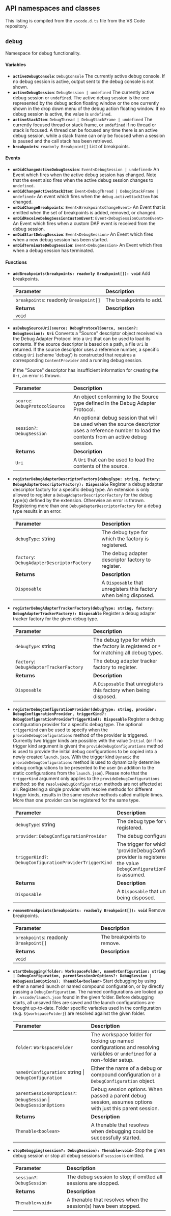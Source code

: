 ## API namespaces and classes

This listing is compiled from the `vscode.d.ts` file from the VS Code repository.

## `debug`

Namespace for debug functionality.

#### Variables

*   **`activeDebugConsole`**: `DebugConsole`
    The currently active debug console. If no debug session is active, output sent to the debug console is not shown.
*   **`activeDebugSession`**: `DebugSession | undefined`
    The currently active debug session or `undefined`. The active debug session is the one represented by the debug action floating window or the one currently shown in the drop down menu of the debug action floating window. If no debug session is active, the value is `undefined`.
*   **`activeStackItem`**: `DebugThread | DebugStackFrame | undefined`
    The currently focused thread or stack frame, or `undefined` if no thread or stack is focused. A thread can be focused any time there is an active debug session, while a stack frame can only be focused when a session is paused and the call stack has been retrieved.
*   **`breakpoints`**: `readonly Breakpoint[]`
    List of breakpoints.

#### Events

*   **`onDidChangeActiveDebugSession`**: `Event<DebugSession | undefined>`
    An Event which fires when the active debug session has changed. Note that the event also fires when the active debug session changes to `undefined`.
*   **`onDidChangeActiveStackItem`**: `Event<DebugThread | DebugStackFrame | undefined>`
    An event which fires when the `debug.activeStackItem` has changed.
*   **`onDidChangeBreakpoints`**: `Event<BreakpointsChangeEvent>`
    An Event that is emitted when the set of breakpoints is added, removed, or changed.
*   **`onDidReceiveDebugSessionCustomEvent`**: `Event<DebugSessionCustomEvent>`
    An Event which fires when a custom DAP event is received from the debug session.
*   **`onDidStartDebugSession`**: `Event<DebugSession>`
    An Event which fires when a new debug session has been started.
*   **`onDidTerminateDebugSession`**: `Event<DebugSession>`
    An Event which fires when a debug session has terminated.

#### Functions

*   **`addBreakpoints(breakpoints: readonly Breakpoint[]): void`**
    Add breakpoints.

    | Parameter                          | Description              |
    | :--------------------------------- | :----------------------- |
    | `breakpoints`: readonly `Breakpoint[]` | The breakpoints to add.  |
    | **Returns**                        | **Description**          |
    | `void`                             |                          |

*   **`asDebugSourceUri(source: DebugProtocolSource, session?: DebugSession): Uri`**
    Converts a "Source" descriptor object received via the Debug Adapter Protocol into a `Uri` that can be used to load its contents. If the source descriptor is based on a path, a file `Uri` is returned. If the source descriptor uses a reference number, a specific debug `Uri` (scheme 'debug') is constructed that requires a corresponding `ContentProvider` and a running debug session.

    If the "Source" descriptor has insufficient information for creating the `Uri`, an error is thrown.

    | Parameter                   | Description                                                                                                                                        |
    | :-------------------------- | :------------------------------------------------------------------------------------------------------------------------------------------------- |
    | `source`: `DebugProtocolSource` | An object conforming to the Source type defined in the Debug Adapter Protocol.                                                                     |
    | `session?`: `DebugSession`    | An optional debug session that will be used when the source descriptor uses a reference number to load the contents from an active debug session. |
    | **Returns**                 | **Description**                                                                                                                                    |
    | `Uri`                       | A `Uri` that can be used to load the contents of the source.                                                                                       |

*   **`registerDebugAdapterDescriptorFactory(debugType: string, factory: DebugAdapterDescriptorFactory): Disposable`**
    Register a debug adapter descriptor factory for a specific debug type. An extension is only allowed to register a `DebugAdapterDescriptorFactory` for the debug type(s) defined by the extension. Otherwise an error is thrown. Registering more than one `DebugAdapterDescriptorFactory` for a debug type results in an error.

    | Parameter                               | Description                                                              |
    | :-------------------------------------- | :----------------------------------------------------------------------- |
    | `debugType`: string                     | The debug type for which the factory is registered.                      |
    | `factory`: `DebugAdapterDescriptorFactory` | The debug adapter descriptor factory to register.                        |
    | **Returns**                             | **Description**                                                          |
    | `Disposable`                            | A `Disposable` that unregisters this factory when being disposed.        |

*   **`registerDebugAdapterTrackerFactory(debugType: string, factory: DebugAdapterTrackerFactory): Disposable`**
    Register a debug adapter tracker factory for the given debug type.

    | Parameter                           | Description                                                                      |
    | :---------------------------------- | :------------------------------------------------------------------------------- |
    | `debugType`: string                 | The debug type for which the factory is registered or `*` for matching all debug types. |
    | `factory`: `DebugAdapterTrackerFactory` | The debug adapter tracker factory to register.                                   |
    | **Returns**                         | **Description**                                                                  |
    | `Disposable`                        | A `Disposable` that unregisters this factory when being disposed.                |

*   **`registerDebugConfigurationProvider(debugType: string, provider: DebugConfigurationProvider, triggerKind?: DebugConfigurationProviderTriggerKind): Disposable`**
    Register a debug configuration provider for a specific debug type. The optional `triggerKind` can be used to specify when the `provideDebugConfigurations` method of the provider is triggered. Currently two trigger kinds are possible: with the value `Initial` (or if no trigger kind argument is given) the `provideDebugConfigurations` method is used to provide the initial debug configurations to be copied into a newly created `launch.json`. With the trigger kind `Dynamic` the `provideDebugConfigurations` method is used to dynamically determine debug configurations to be presented to the user (in addition to the static configurations from the `launch.json`). Please note that the `triggerKind` argument only applies to the `provideDebugConfigurations` method: so the `resolveDebugConfiguration` methods are not affected at all. Registering a single provider with resolve methods for different trigger kinds, results in the same resolve methods called multiple times. More than one provider can be registered for the same type.

    | Parameter                                                 | Description                                                                                                                                                           |
    | :-------------------------------------------------------- | :-------------------------------------------------------------------------------------------------------------------------------------------------------------------- |
    | `debugType`: string                                       | The debug type for which the provider is registered.                                                                                                                  |
    | `provider`: `DebugConfigurationProvider`                  | The debug configuration provider to register.                                                                                                                         |
    | `triggerKind?`: `DebugConfigurationProviderTriggerKind` | The trigger for which the 'provideDebugConfiguration' method of the provider is registered. If `triggerKind` is missing, the value `DebugConfigurationProviderTriggerKind.Initial` is assumed. |
    | **Returns**                                               | **Description**                                                                                                                                                       |
    | `Disposable`                                              | A `Disposable` that unregisters this provider when being disposed.                                                                                                    |

*   **`removeBreakpoints(breakpoints: readonly Breakpoint[]): void`**
    Remove breakpoints.

    | Parameter                          | Description                |
    | :--------------------------------- | :------------------------- |
    | `breakpoints`: readonly `Breakpoint[]` | The breakpoints to remove. |
    | **Returns**                        | **Description**            |
    | `void`                             |                            |

*   **`startDebugging(folder: WorkspaceFolder, nameOrConfiguration: string | DebugConfiguration, parentSessionOrOptions?: DebugSession | DebugSessionOptions): Thenable<boolean>`**
    Start debugging by using either a named launch or named compound configuration, or by directly passing a `DebugConfiguration`. The named configurations are looked up in `.vscode/launch.json` found in the given folder. Before debugging starts, all unsaved files are saved and the launch configurations are brought up-to-date. Folder specific variables used in the configuration (e.g. `${workspaceFolder}`) are resolved against the given folder.

    | Parameter                                                                 | Description                                                                                                                            |
    | :------------------------------------------------------------------------ | :------------------------------------------------------------------------------------------------------------------------------------- |
    | `folder`: `WorkspaceFolder`                                               | The workspace folder for looking up named configurations and resolving variables or `undefined` for a non-folder setup.                |
    | `nameOrConfiguration`: string \| `DebugConfiguration`                     | Either the name of a debug or compound configuration or a `DebugConfiguration` object.                                                 |
    | `parentSessionOrOptions?`: `DebugSession` \| `DebugSessionOptions`        | Debug session options. When passed a parent debug session, assumes options with just this parent session.                              |
    | **Returns**                                                               | **Description**                                                                                                                        |
    | `Thenable<boolean>`                                                       | A thenable that resolves when debugging could be successfully started.                                                                 |

*   **`stopDebugging(session?: DebugSession): Thenable<void>`**
    Stop the given debug session or stop all debug sessions if `session` is omitted.

    | Parameter             | Description                                                              |
    | :-------------------- | :----------------------------------------------------------------------- |
    | `session?`: `DebugSession` | The debug session to stop; if omitted all sessions are stopped.          |
    | **Returns**           | **Description**                                                          |
    | `Thenable<void>`      | A thenable that resolves when the session(s) have been stopped.          |